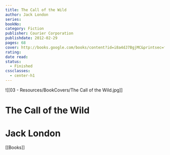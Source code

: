 ```yaml
---
title: The Call of the Wild
author: Jack London
series: 
bookNo: 
category: Fiction
publisher: Courier Corporation
publishdate: 2012-02-29
pages: 68
cover: http://books.google.com/books/content?id=i8a4dJ7BgjMC&printsec=frontcover&img=1&zoom=1&edge=curl&source=gbs_api
rating: 
date read: 
status:
  - Finished
cssclasses:
  - center-h1
---
```

![[03 - Resources/BookCovers/The Call of the Wild.jpg]]
# The Call of the Wild
# Jack London







[[Books]]